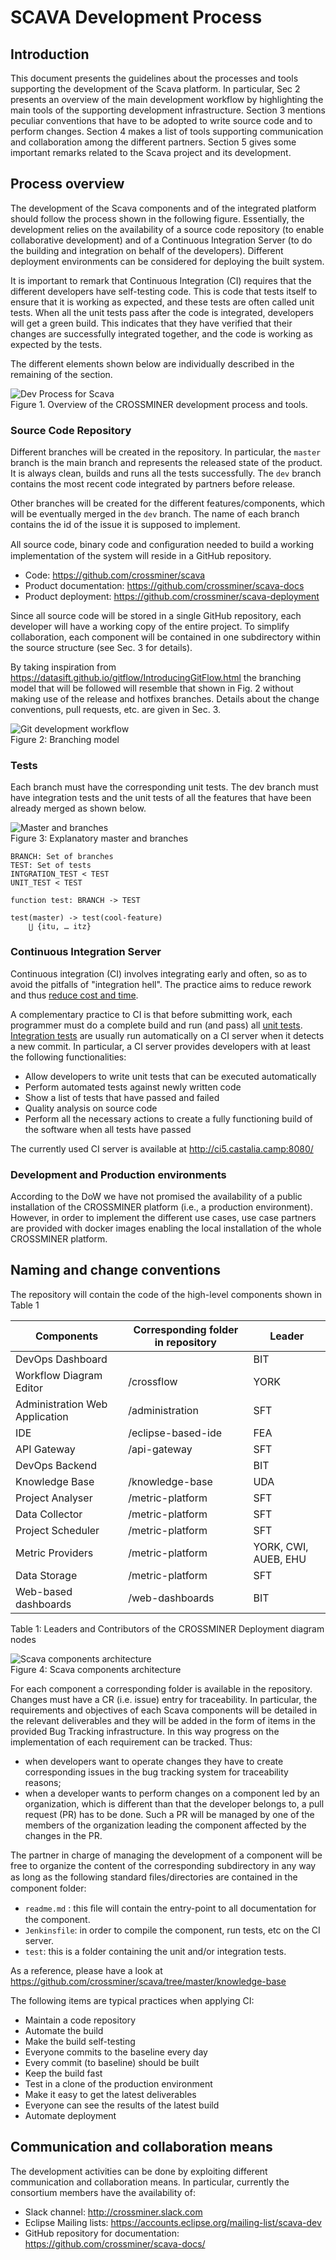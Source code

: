 # SCAVA Development Process

## Introduction

This document presents the guidelines about the processes and tools supporting the development of the Scava platform. In particular, Sec 2 presents an overview of the main development workflow by highlighting the main tools of the supporting development infrastructure. Section 3 mentions peculiar conventions that have to be adopted to write source code and to perform changes. Section 4 makes a list of tools supporting communication and collaboration among the different partners. Section 5 gives some important remarks related to the Scava project and its development.

## Process overview

The development of the Scava components and of the integrated platform should follow the process shown in the following figure. Essentially, the development relies on the availability of a source code repository (to enable collaborative development) and of a Continuous Integration Server (to do the building and integration on behalf of the developers). Different deployment environments can be considered for deploying the built system.

It is important to remark that Continuous Integration (CI) requires that the different developers have self-testing code. This is code that tests itself to ensure that it is working as expected, and these tests are often called unit tests. When all the unit tests pass after the code is integrated, developers will get a green build. This indicates that they have verified that their changes are successfully integrated together, and the code is working as expected by the tests.

The different elements shown below are individually described in the remaining of the section.

![Dev Process for Scava](images/scava_dev_process_1.png)<br />
Figure 1. Overview of the CROSSMINER development process and tools.

### Source Code Repository

Different branches will be created in the repository. In particular, the `master` branch is the main branch and represents the released state of the product. It is always clean, builds and runs all the tests successfully. The `dev` branch contains the most recent code integrated by partners before release.

Other branches will be created for the different features/components, which will be eventually merged in the `dev` branch. The name of each branch contains the id of the issue it is supposed to implement.

All source code, binary code and conﬁguration needed to build a working implementation of the system will reside in a GitHub repository.

* Code: https://github.com/crossminer/scava
* Product documentation: https://github.com/crossminer/scava-docs
* Product deployment: https://github.com/crossminer/scava-deployment


Since all source code will be stored in a single GitHub repository, each developer will have a working copy of the entire project. To simplify collaboration, each component will be contained in one subdirectory within the source structure (see Sec. 3 for details).

By taking inspiration from https://datasift.github.io/gitflow/IntroducingGitFlow.html the branching model that will be followed will resemble that shown in Fig. 2 without making use of the release and hotfixes branches. Details about the change conventions, pull requests, etc. are given in Sec. 3.

![Git development workflow](images/scava_dev_process_2.png)<br />
Figure 2: Branching model

### Tests

Each branch must have the corresponding unit tests. The dev branch must have integration tests and the unit tests of all the features that have been already merged as shown below.

![Master and branches](images/scava_dev_process_3.png)<br />
Figure 3: Explanatory master and branches

```
BRANCH: Set of branches
TEST: Set of tests
INTGRATION_TEST < TEST
UNIT_TEST < TEST

function test: BRANCH -> TEST

test(master) -> test(cool-feature)
    ⋃ {itu, … itz}
```

### Continuous Integration Server

Continuous integration (CI) involves integrating early and often, so as to avoid the pitfalls of "integration hell". The practice aims to reduce rework and thus [reduce cost and time](https://en.wikipedia.org/wiki/Continuous_integration).

A complementary practice to CI is that before submitting work, each programmer must do a complete build and run (and pass) all [unit tests](https://en.wikipedia.org/wiki/Unit_tests). [Integration tests](https://en.wikipedia.org/wiki/Integration_testing) are usually run automatically on a CI server when it detects a new commit. In particular, a CI server provides developers with at least the following functionalities:

* Allow developers to write unit tests that can be executed automatically
* Perform automated tests against newly written code
* Show a list of tests that have passed and failed
* Quality analysis on source code
* Perform all the necessary actions to create a fully functioning build of the software when all tests have passed

The currently used CI server is available at http://ci5.castalia.camp:8080/

### Development and Production environments

According to the DoW we have not promised the availability of a public installation of the CROSSMINER platform (i.e., a production environment). However, in order to implement the different use cases, use case partners are provided with docker images enabling the local installation of the whole CROSSMINER platform.

## Naming and change conventions

The repository will contain the code of the high-level components shown in Table 1


| Components | Corresponding folder in repository | Leader |
|------------|---------------------------------|-----------|
| DevOps Dashboard  | | BIT |
| Workflow Diagram Editor | /crossflow | YORK |
| Administration Web Application | /administration | SFT |
| IDE | /eclipse-based-ide | FEA|
| API Gateway | /api-gateway | SFT |
| DevOps Backend | | BIT |
| Knowledge Base | /knowledge-base | UDA |
| Project Analyser | /metric-platform | SFT |
| Data Collector | /metric-platform | SFT |
| Project Scheduler | /metric-platform | SFT |
| Metric Providers | /metric-platform | YORK, CWI, AUEB, EHU |
| Data Storage | /metric-platform | SFT |
| Web-based dashboards | /web-dashboards | BIT |

Table 1: Leaders and Contributors of the CROSSMINER Deployment diagram nodes


![Scava components architecture](images/scava_architecture.png)<br />
Figure 4: Scava components architecture

For each component a corresponding folder is available in the repository. Changes must have a CR (i.e. issue) entry for traceability. In particular, the requirements and objectives of each Scava components will be detailed in the relevant deliverables and they will be added in the form of items in the provided Bug Tracking infrastructure. In this way progress on the implementation of each requirement can be tracked. Thus:

* when developers want to operate changes they have to create corresponding issues in the bug tracking system for traceability reasons;
* when a developer wants to perform changes on a component led by an organization, which is different than that the developer belongs to, a pull request (PR) has to be done. Such a PR will be managed by one of the members of the organization leading the component affected by the changes in the PR.

The partner in charge of managing the development of a component will be free to organize the content of the corresponding subdirectory in any way as long as the following standard ﬁles/directories are contained in the component folder:

* `readme.md` : this ﬁle will contain the entry-point to all documentation for the component.
* `Jenkinsfile`: in order to compile the component, run tests, etc on the CI server.
* `test`: this is a folder containing the unit and/or integration tests.

As a reference, please have a look at https://github.com/crossminer/scava/tree/master/knowledge-base

The following items are typical practices when applying CI:
* Maintain a code repository
* Automate the build
* Make the build self-testing
* Everyone commits to the baseline every day
* Every commit (to baseline) should be built
* Keep the build fast
* Test in a clone of the production environment
* Make it easy to get the latest deliverables
* Everyone can see the results of the latest build
* Automate deployment

## Communication and collaboration means

The development activities can be done by exploiting different communication and collaboration means. In particular, currently the consortium members have the availability of:

* Slack channel: http://crossminer.slack.com
* Eclipse Mailing lists: https://accounts.eclipse.org/mailing-list/scava-dev
* GitHub repository for documentation: https://github.com/crossminer/scava-docs/



